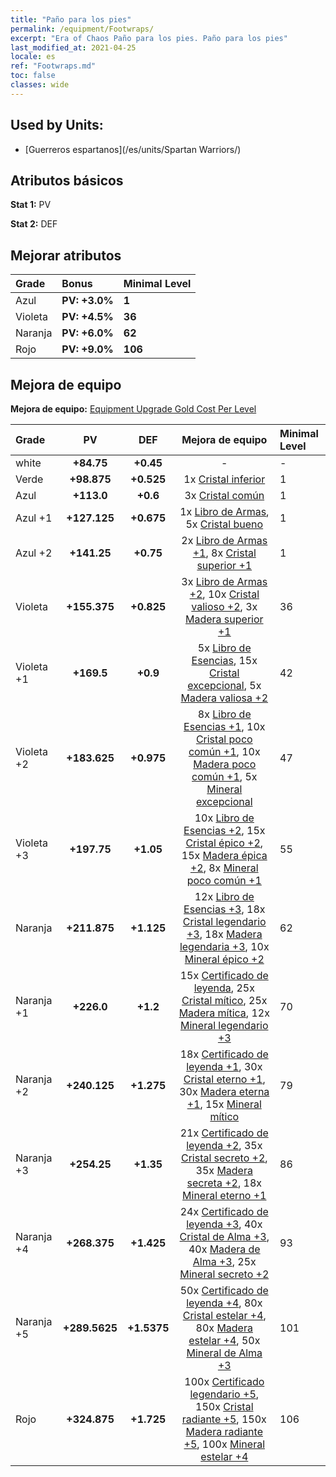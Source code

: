```yaml
---
title: "Paño para los pies"
permalink: /equipment/Footwraps/
excerpt: "Era of Chaos Paño para los pies. Paño para los pies"
last_modified_at: 2021-04-25
locale: es
ref: "Footwraps.md"
toc: false
classes: wide
---
```


## Used by Units:

* [Guerreros espartanos](/es/units/Spartan Warriors/) 


## Atributos básicos
 **Stat 1:** PV

 **Stat 2:** DEF

## Mejorar atributos

  |     Grade    |   Bonus | Minimal Level | 
  |:-------------|:--------|:--------------| 
  | Azul | **PV: +3.0%** | **1** | 
  | Violeta | **PV: +4.5%** | **36** | 
  | Naranja | **PV: +6.0%** | **62** | 
  | Rojo | **PV: +9.0%** | **106** | 


## Mejora de equipo
 **Mejora de equipo:** [Equipment Upgrade Gold Cost Per Level](/equipment/EquipmentUpgradeCostPerLevel/) 

  |          Grade      | PV | DEF | Mejora de equipo | Minimal Level |
  |:--------------------|:---------:|:---------:|:----------------:|:--------------|
  | white | **+84.75** | **+0.45** | - | - |
  | Verde | **+98.875** | **+0.525** | 1x [Cristal inferior](/ItemsES/mat_5/) | 1 |
  | Azul | **+113.0** | **+0.6** | 3x [Cristal común](/ItemsES/mat_11/) | 1 |
  | Azul +1 | **+127.125** | **+0.675** | 1x [Libro de Armas](/ItemsES/mat_18/), 5x [Cristal bueno](/ItemsES/mat_17/) | 1 |
  | Azul +2 | **+141.25** | **+0.75** | 2x [Libro de Armas +1](/ItemsES/mat_25/), 8x [Cristal superior +1](/ItemsES/mat_24/) | 1 |
  | Violeta | **+155.375** | **+0.825** | 3x [Libro de Armas +2](/ItemsES/mat_32/), 10x [Cristal valioso +2](/ItemsES/mat_31/), 3x [Madera superior +1](/ItemsES/mat_20/) | 36 |
  | Violeta +1 | **+169.5** | **+0.9** | 5x [Libro de Esencias](/ItemsES/mat_39/), 15x [Cristal excepcional](/ItemsES/mat_38/), 5x [Madera valiosa +2](/ItemsES/mat_27/) | 42 |
  | Violeta +2 | **+183.625** | **+0.975** | 8x [Libro de Esencias +1](/ItemsES/mat_46/), 10x [Cristal poco común +1](/ItemsES/mat_45/), 10x [Madera poco común +1](/ItemsES/mat_41/), 5x [Mineral excepcional](/ItemsES/mat_33/) | 47 |
  | Violeta +3 | **+197.75** | **+1.05** | 10x [Libro de Esencias +2](/ItemsES/mat_53/), 15x [Cristal épico +2](/ItemsES/mat_52/), 15x [Madera épica +2](/ItemsES/mat_48/), 8x [Mineral poco común +1](/ItemsES/mat_40/) | 55 |
  | Naranja | **+211.875** | **+1.125** | 12x [Libro de Esencias +3](/ItemsES/mat_60/), 18x [Cristal legendario +3](/ItemsES/mat_59/), 18x [Madera legendaria +3](/ItemsES/mat_55/), 10x [Mineral épico +2](/ItemsES/mat_47/) | 62 |
  | Naranja +1 | **+226.0** | **+1.2** | 15x [Certificado de leyenda](/ItemsES/mat_67/), 25x [Cristal mítico](/ItemsES/mat_66/), 25x [Madera mítica](/ItemsES/mat_62/), 12x [Mineral legendario +3](/ItemsES/mat_54/) | 70 |
  | Naranja +2 | **+240.125** | **+1.275** | 18x [Certificado de leyenda +1](/ItemsES/mat_74/), 30x [Cristal eterno +1](/ItemsES/mat_73/), 30x [Madera eterna +1](/ItemsES/mat_69/), 15x [Mineral mítico](/ItemsES/mat_61/) | 79 |
  | Naranja +3 | **+254.25** | **+1.35** | 21x [Certificado de leyenda +2](/ItemsES/mat_81/), 35x [Cristal secreto +2](/ItemsES/mat_80/), 35x [Madera secreta +2](/ItemsES/mat_76/), 18x [Mineral eterno +1](/ItemsES/mat_68/) | 86 |
  | Naranja +4 | **+268.375** | **+1.425** | 24x [Certificado de leyenda +3](/ItemsES/mat_88/), 40x [Cristal de Alma +3](/ItemsES/mat_87/), 40x [Madera de Alma +3](/ItemsES/mat_83/), 25x [Mineral secreto +2](/ItemsES/mat_75/) | 93 |
  | Naranja +5 | **+289.5625** | **+1.5375** | 50x [Certificado de leyenda +4](/ItemsES/mat_95/), 80x [Cristal estelar +4](/ItemsES/mat_94/), 80x [Madera estelar +4](/ItemsES/mat_90/), 50x [Mineral de Alma +3](/ItemsES/mat_82/) | 101 |
  | Rojo | **+324.875** | **+1.725** | 100x [Certificado legendario +5](/ItemsES/mat_102/), 150x [Cristal radiante +5](/ItemsES/mat_101/), 150x [Madera radiante +5](/ItemsES/mat_97/), 100x [Mineral estelar +4](/ItemsES/mat_89/) | 106 |

